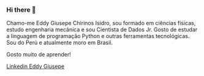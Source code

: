 ### Hi there 👋

Chamo-me Eddy Giusepe Chirinos Isidro, sou formado em ciências físicas, estudo engenharia mecânica e sou Cientista de Dados Jr. Gosto de estudar a linguagem de programação Python e outras ferramentas tecnológicas. Sou do Perú e atualmente moro em Brasil.

Gosto muito de aprender!

[Linkedin Eddy Giusepe](https://www.linkedin.com/in/eddy-giusepe-chirinos-isidro-85a43a42/)



